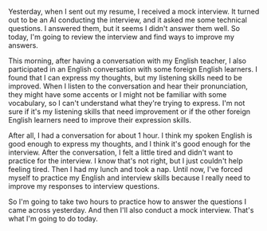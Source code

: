 Yesterday, when I sent out my resume, I received a mock interview. It turned out to be an AI conducting the interview, and it asked me some technical questions. I answered them, but it seems I didn't answer them well. So today, I'm going to review the interview and find ways to improve my answers.

This morning, after having a conversation with my English teacher, I also participated in an English conversation with some foreign English learners. I found that I can express my thoughts, but my listening skills need to be improved. When I listen to the conversation and hear their pronunciation, they might have some accents or I might not be familiar with some vocabulary, so I can't understand what they're trying to express. I'm not sure if it's my listening skills that need improvement or if the other foreign English learners need to improve their expression skills.

After all, I had a conversation for about 1 hour. I think my spoken English is good enough to express my thoughts, and I think it's good enough for the interview. After the conversation, I felt a little tired and didn't want to practice for the interview. I know that's not right, but I just couldn't help feeling tired. Then I had my lunch and took a nap. Until now, I've forced myself to practice my English and interview skills because I really need to improve my responses to interview questions.

So I'm going to take two hours to practice how to answer the questions I came across yesterday. And then I'll also conduct a mock interview. That's what I'm going to do today.